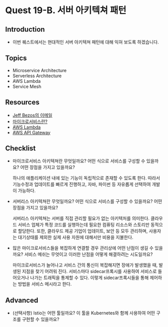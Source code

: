 # Quest 19-B. 서버 아키텍쳐 패턴

## Introduction

- 이번 퀘스트에서는 현대적인 서버 아키텍쳐 패턴에 대해 익혀 보도록 하겠습니다.

## Topics

- Microservice Architecture
- Serverless Architecture
- AWS Lambda
- Service Mesh

## Resources

- [Jeff Bezos의 이메일](https://news.hada.io/topic?id=638)
- [마이크로서비스란?](https://www.redhat.com/ko/topics/microservices/what-are-microservices)
- [AWS Lambda](https://docs.aws.amazon.com/ko_kr/lambda/latest/dg/welcome.html)
- [AWS API Gateway](https://docs.aws.amazon.com/ko_kr/apigateway/latest/developerguide/welcome.html)

## Checklist

- 마이크로서비스 아키텍쳐란 무엇일까요? 어떤 식으로 서비스를 구성할 수 있을까요? 어떤 장점을 가지고 있을까요?

  하나의 애플리케이션 내에 있는 기능이 독립적으로 존재할 수 있도록 한다. 따라서 기능수정과 업데이트를 빠르게 진행하고, 자바, 파이썬 등 자유롭게 선택하여 개발이 가능하다.

- 서버리스 아키텍쳐란 무엇일까요? 어떤 식으로 서비스를 구성할 수 있을까요? 어떤 장점을 가지고 있을까요?

  서버리스 아키텍쳐는 서버를 직접 관리할 필요가 없는 아키텍처를 의미한다. 클라우드 서비스 업체가 특정 코드를 실행하는데 필요한 컴퓨팅 리소스와 스토리만 동적으로 할당한다. 또한, 클라우드 제공 기업이 업데이트, 보안 등 모두 관리하며, 사용자는 대기상태를 제외한 실제 사용 자원에 대해서만 비용을 지불한다.

- 많은 마이크로서비스들을 복잡하게 연결할 경우 관리상에 어떤 난점이 생길 수 있을까요? 서비스 메쉬는 무엇이고 이러한 난점을 어떻게 해결하려는 시도일까요?

  마이크로서비스가 늘어나고 서비스 간의 통신이 복잡해지면 장애가 발생했을 때, 발생된 지점을 찾기 어려워 진다. 서비스마다 sidecar프록시를 사용하여 서비스로 들어오거나 나가는 트래픽을 통제할 수 있다. 이렇게 sidecar프록시들을 통해 제어하는 방법을 서비스 메시라고 한다.

## Advanced

- (선택사항) Istio는 어떤 툴일까요? 이 툴을 Kubernetes와 함께 사용하여 어떤 구조를 구현할 수 있을까요?

